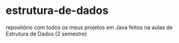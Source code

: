 # estrutura-de-dados
repositório com todos os meus projetos em Java feitos na aulas de Estrutura de Dados (2 semestre)
